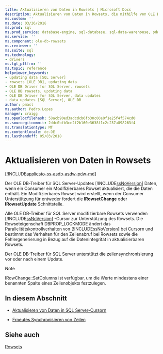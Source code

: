 ```yaml
---
title: Aktualisieren von Daten in Rowsets | Microsoft Docs
description: Aktualisieren von Daten in Rowsets, die mithilfe von OLE DB-Treiber für SQL Server
ms.custom: ''
ms.date: 03/26/2018
ms.prod: sql
ms.prod_service: database-engine, sql-database, sql-data-warehouse, pdw
ms.service: ''
ms.component: ole-db-rowsets
ms.reviewer: ''
ms.suite: sql
ms.technology:
- drivers
ms.tgt_pltfrm: ''
ms.topic: reference
helpviewer_keywords:
- updating data [SQL Server]
- rowsets [OLE DB], updating data
- OLE DB Driver for SQL Server, rowsets
- OLE DB rowsets, updating data
- OLE DB Driver for SQL Server, data updates
- data updates [SQL Server], OLE DB
author: pmasl
ms.author: Pedro.Lopes
manager: craigg
ms.openlocfilehash: 50acb90ed3adcdcb6fb30c00e0f1e25f4f574cd0
ms.sourcegitcommit: 2ddc0bfb3ce2f2b160e3638f1c2c237a898263f4
ms.translationtype: MT
ms.contentlocale: de-DE
ms.lasthandoff: 05/03/2018
---
```

# <a name="updating-data-in-rowsets"></a>Aktualisieren von Daten in Rowsets
[!INCLUDE[appliesto-ss-asdb-asdw-pdw-md](../../../includes/appliesto-ss-asdb-asdw-pdw-md.md)]

  Der OLE DB-Treiber für SQL Server-Updates [!INCLUDE[ssNoVersion](../../../includes/ssnoversion-md.md)] Daten, wenn ein Consumer ein Modifizierbares Rowset aktualisiert, die die Daten enthält. Ein Modifizierbares Rowset wird erstellt, wenn der Consumer Unterstützung für entweder fordert die **IRowsetChange** oder **IRowsetUpdate** Schnittstelle.  
  
 Alle OLE DB-Treiber für SQL Server modifizierbare Rowsets verwenden [!INCLUDE[ssNoVersion](../../../includes/ssnoversion-md.md)] -Cursor zur Unterstützung des Rowsets. Die Rowseteigenschaft DBPROP_LOCKMODE ändert das Parallelitätskontrollverhalten von [!INCLUDE[ssNoVersion](../../../includes/ssnoversion-md.md)] bei Cursorn und bestimmt das Verhalten für den Zeilenabruf bei Rowsets sowie die Fehlergenerierung in Bezug auf die Datenintegrität in aktualisierbaren Rowsets.  
  
 Der OLE DB-Treiber für SQL Server unterstützt die zeilensynchronisierung vor oder nach einem Update.  
  
> [!NOTE]  
>  IRowChange::SetColumns ist verfügbar, um die Werte mindestens einer benannten Spalte eines Zeilenobjekts festzulegen.  
  
## <a name="in-this-section"></a>In diesem Abschnitt  
  
-   [Aktualisieren von Daten in SQL Server-Cursorn](../../oledb/ole-db-rowsets/updating-data-in-sql-server-cursors.md)  
  
-   [Erneutes Synchronisieren von Zeilen](../../oledb/ole-db-rowsets/updating-data-in-rowsets-resynchronizing-rows.md)  
  
## <a name="see-also"></a>Siehe auch  
 [Rowsets](../../oledb/ole-db-rowsets/rowsets.md)  
  
  
